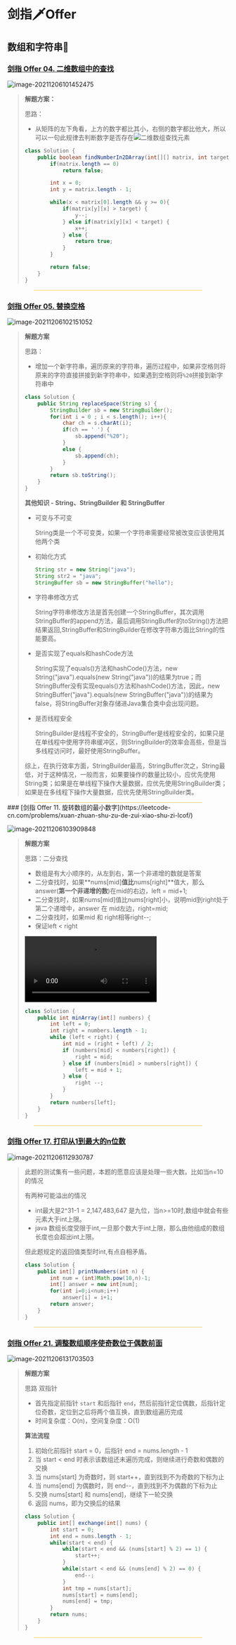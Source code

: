 # 剑指🗡Offer

## 数组和字符串📶

### [剑指 Offer 04. 二维数组中的查找](https://leetcode-cn.com/problems/er-wei-shu-zu-zhong-de-cha-zhao-lcof/)

![image-20211206101452475](https://ccurj.oss-cn-beijing.aliyuncs.com/image-20211206101452475.png)

> **解题方案：**
>
> 思路：
>
> - 从矩阵的左下角看，上方的数字都比其小，右侧的数字都比他大，所以可以一句此规律去判断数字是否存在![二维数组查找元素](https://ccurj.oss-cn-beijing.aliyuncs.com/%E4%BA%8C%E7%BB%B4%E6%95%B0%E7%BB%84%E6%9F%A5%E6%89%BE%E5%85%83%E7%B4%A0.gif)
>
> ```java
> class Solution {
>     public boolean findNumberIn2DArray(int[][] matrix, int target) {
>         if(matrix.length == 0)
>             return false;
> 
>         int x = 0;
>         int y = matrix.length - 1;
> 
>         while(x < matrix[0].length && y >= 0){
>             if(matrix[y][x] > target) {
>                 y--;
>             } else if(matrix[y][x] < target) {
>                 x++;
>             } else {
>                 return true;
>             }
>         }
> 
>         return false;
>     }
> }
> ```
>
> 

<hr style="background:#ffd04c;margin: 0 60px">

### [剑指 Offer 05. 替换空格](https://leetcode-cn.com/problems/ti-huan-kong-ge-lcof/)


![image-20211206102151052](https://ccurj.oss-cn-beijing.aliyuncs.com/image-20211206102151052.png)

> **解题方案**
>
> 思路：
>
> - 增加一个新字符串，遍历原来的字符串，遍历过程中，如果非空格则将原来的字符直接拼接到新字符串中，如果遇到空格则将`%20`拼接到新字符串中
>
> ```java
> class Solution {
>     public String replaceSpace(String s) {
>         StringBuilder sb = new StringBuilder();
>         for(int i = 0 ; i < s.length(); i++){
>             char ch = s.charAt(i);
>             if(ch == ' ') {
>                 sb.append("%20");
>             }
>             else {
>                 sb.append(ch);
>             }
>         }
>         return sb.toString();
>     }
> }
> ```
>
> **其他知识 - String、StringBuilder 和 StringBuffer**
>
> - 可变与不可变
>
>   String类是一个不可变类，如果一个字符串需要经常被改变应该使用其他两个类
>
> - 初始化方式
>
>   ```java
>   String str = new String("java");
>   String str2 = "java";
>   StringBuffer sb = new StringBuffer("hello");
>   ```
>
> - 字符串修改方式
>
>   String字符串修改方法是首先创建一个StringBuffer，其次调用StringBuffer的append方法，最后调用StringBuffer的toString()方法把结果返回,StringBuffer和StringBuilder在修改字符串方面比String的性能要高。
>
> - 是否实现了equals和hashCode方法
>
>   String实现了equals()方法和hashCode()方法，new String("java").equals(new String("java"))的结果为true；而StringBuffer没有实现equals()方法和hashCode()方法，因此，new StringBuffer("java").equals(new StringBuffer("java"))的结果为false，将StringBuffer对象存储进Java集合类中会出现问题。
>
>
> - 是否线程安全
>
>   StringBuilder是线程不安全的，StringBuffer是线程安全的，如果只是在单线程中使用字符串缓冲区，则StringBuilder的效率会高些，但是当多线程访问时，最好使用StringBuffer。
>
> 综上，在执行效率方面，StringBuilder最高，StringBuffer次之，String最低，对于这种情况，一般而言，如果要操作的数量比较小，应优先使用String类；如果是在单线程下操作大量数据，应优先使用StringBuilder类；如果是在多线程下操作大量数据，应优先使用StringBuilder类。

<hr style="background:#ffd04c;margin: 0 60px">
### [剑指 Offer 11. 旋转数组的最小数字](https://leetcode-cn.com/problems/xuan-zhuan-shu-zu-de-zui-xiao-shu-zi-lcof/)

![image-20211206103909848](file://C:\Users\11923\AppData\Roaming\Typora\typora-user-images\image-20211206103909848.png?lastModify=1638758748)

> **解题方案**
>
> 思路：二分查找
>
> - 数组是有大小顺序的，从左到右，第一个非递增的数就是答案
> - 二分查找时，如果**nums[mid]**值比**nums[right]**值大，那么answer(**第一个非递增的数**)在mid的右边，left = mid+1;
> - 二分查找时，如果nums[mid]值比nums[right]小，说明mid到right处于第二个递增中，answer 在 mid左边，right=mid;
> - 二分查找时，如果mid 和 right相等right--;
> - 保证left < right
>
> <video src="https://ccurj.oss-cn-beijing.aliyuncs.com/二分查找最小数字.mp4"></video>
>
> ```java
> class Solution {
>     public int minArray(int[] numbers) {
>         int left = 0;
>         int right = numbers.length - 1;
>         while (left < right) {
>             int mid = (right + left) / 2;
>             if (numbers[mid] < numbers[right]) {
>                 right = mid;
>             } else if (numbers[mid] > numbers[right]) {
>                 left = mid + 1;
>             } else {
>                 right --;
>             }
>         }
>         return numbers[left];
>     }
> }
> ```

<hr style="background:#ffd04c;margin: 0 60px">

### [剑指 Offer 17. 打印从1到最大的n位数](https://leetcode-cn.com/problems/da-yin-cong-1dao-zui-da-de-nwei-shu-lcof/)

![image-20211206112930787](https://ccurj.oss-cn-beijing.aliyuncs.com/image-20211206112930787.png)

> 此题的测试集有一些问题，本题的愿意应该是处理一些大数。比如当n=10的情况
>
> 有两种可能溢出的情况
>
> - int最大是2^31-1 = 2,147,483,647 是九位，当n>=10时,数组中就会有些元素大于int上限。
> - java 数组长度受限于int,一旦那个数大于int上限，那么由他组成的数组长度也会超出int上限。
>
> 但此题规定的返回值类型时int,有点自相矛盾。
>
> ```java
> class Solution {
>     public int[] printNumbers(int n) {
>         int num = (int)Math.pow(10,n)-1;
>         int[] answer = new int[num];
>         for(int i=0;i<num;i++)
>             answer[i] = i+1;
>         return answer;
>     }
> }
> ```

<hr style="background:#ffd04c;margin: 0 60px">

### [剑指 Offer 21. 调整数组顺序使奇数位于偶数前面](https://leetcode-cn.com/problems/diao-zheng-shu-zu-shun-xu-shi-qi-shu-wei-yu-ou-shu-qian-mian-lcof/)

![image-20211206131703503](https://ccurj.oss-cn-beijing.aliyuncs.com/image-20211206131703503.png)

> **解题方案**
>
> 思路 双指针
>
> - 首先指定前指针 `start` 和后指针 `end`，然后前指针定位偶数，后指针定位奇数，定位到之后将两个值互换，直到数组遍历完成
> - 时间复杂度：O(n)，空间复杂度：O(1)
>
> **算法流程**
>
> 1. 初始化前指针 start = 0，后指针 end = nums.length - 1
> 2. 当 start < end 时表示该数组还未遍历完成，则继续进行奇数和偶数的交换
> 3. 当 nums[start] 为奇数时，则 start++，直到找到不为奇数的下标为止
> 4. 当 nums[end] 为偶数时，则 end--，直到找到不为偶数的下标为止
> 5. 交换 nums[start] 和 nums[end]，继续下一轮交换
> 6. 返回 nums，即为交换后的结果
>
> ```java
> class Solution {
>     public int[] exchange(int[] nums) {
>         int start = 0;
>         int end = nums.length - 1;
>         while(start < end) {
>             while(start < end && (nums[start] % 2) == 1) {
>                 start++;
>             }
>             while(start < end && (nums[end] % 2) == 0) {
>                 end--;
>             }
>             int tmp = nums[start];
>             nums[start] = nums[end];
>             nums[end] = tmp;
>         }
>         return nums;
>     }
> }
> ```

<hr style="background:#ffd04c;margin: 0 60px">

